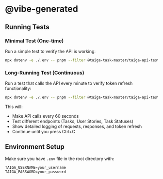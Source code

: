 # @vibe-generated

## Running Tests

### Minimal Test (One-time)
Run a simple test to verify the API is working:
```bash
npx dotenv -e ./.env -- pnpm --filter @taiga-task-master/taiga-api-test run test:minimal
```

### Long-Running Test (Continuous)
Run a test that calls the API every minute to verify token refresh functionality:
```bash
npx dotenv -e ./.env -- pnpm --filter @taiga-task-master/taiga-api-test run test:long-running
```

This will:
- Make API calls every 60 seconds
- Test different endpoints (Tasks, User Stories, Task Statuses)
- Show detailed logging of requests, responses, and token refresh
- Continue until you press Ctrl+C

## Environment Setup

Make sure you have `.env` file in the root directory with:
```
TAIGA_USERNAME=your_username
TAIGA_PASSWORD=your_password
```